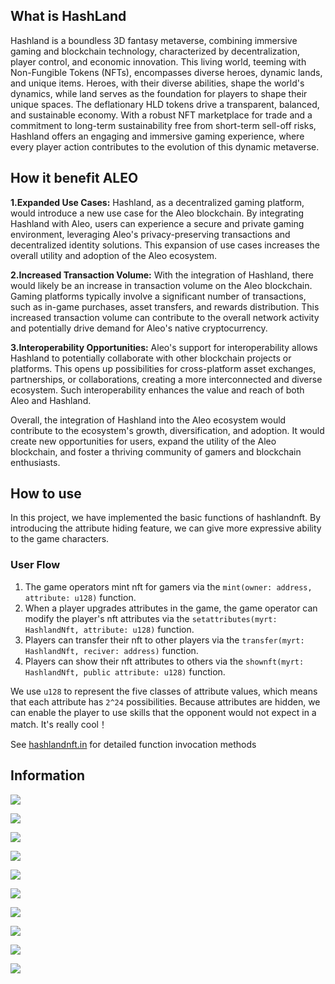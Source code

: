 ## What is HashLand

Hashland is a boundless 3D fantasy metaverse, combining immersive gaming and blockchain technology, characterized by decentralization, player control, and economic innovation. This living world, teeming with Non-Fungible Tokens (NFTs), encompasses diverse heroes, dynamic lands, and unique items. Heroes, with their diverse abilities, shape the world's dynamics, while land serves as the foundation for players to shape their unique spaces. The deflationary HLD tokens drive a transparent, balanced, and sustainable economy. With a robust NFT marketplace for trade and a commitment to long-term sustainability free from short-term sell-off risks, Hashland offers an engaging and immersive gaming experience, where every player action contributes to the evolution of this dynamic metaverse.

## How it benefit ALEO

**1.Expanded Use Cases:** Hashland, as a decentralized gaming platform, would introduce a new use case for the Aleo blockchain. By integrating Hashland with Aleo, users can experience a secure and private gaming environment, leveraging Aleo's privacy-preserving transactions and decentralized identity solutions. This expansion of use cases increases the overall utility and adoption of the Aleo ecosystem.

**2.Increased Transaction Volume:** With the integration of Hashland, there would likely be an increase in transaction volume on the Aleo blockchain. Gaming platforms typically involve a significant number of transactions, such as in-game purchases, asset transfers, and rewards distribution. This increased transaction volume can contribute to the overall network activity and potentially drive demand for Aleo's native cryptocurrency.

**3.Interoperability Opportunities:** Aleo's support for interoperability allows Hashland to potentially collaborate with other blockchain projects or platforms. This opens up possibilities for cross-platform asset exchanges, partnerships, or collaborations, creating a more interconnected and diverse ecosystem. Such interoperability enhances the value and reach of both Aleo and Hashland.

Overall, the integration of Hashland into the Aleo ecosystem would contribute to the ecosystem's growth, diversification, and adoption. It would create new opportunities for users, expand the utility of the Aleo blockchain, and foster a thriving community of gamers and blockchain enthusiasts.

## How to use

In this project, we have implemented the basic functions of hashlandnft. By introducing the attribute hiding feature, we can give more expressive ability to the game characters.

### User Flow

1. The game operators mint nft for gamers via the ``mint(owner: address, attribute: u128)``	 function.
2. When a player upgrades attributes in the game, the game operator can modify the player's nft attributes via the `setattributes(myrt: HashlandNft, attribute: u128)` function.
3. Players can transfer their nft to other players via the `transfer(myrt: HashlandNft, reciver: address)` function.
4. Players can show their nft attributes to others via the `shownft(myrt: HashlandNft, public attribute: u128)` function.

We use `u128` to represent the five classes of attribute values, which means that each attribute has `2^24` possibilities. Because attributes are hidden, we can enable the player to use skills that the opponent would not expect in a match. It's really cool！

See [hashlandnft.in](/src/inputs/hashlandnft.in) for detailed function invocation methods

## Information

![](https://github.com/hashland-app/contracts/blob/main/docs/1.%20Cover.jpeg)

![](https://github.com/hashland-app/contracts/blob/main/docs/3.%20Description.jpeg)

![](https://github.com/hashland-app/contracts/blob/main/docs/4.%20NFTs.jpeg)

![](https://github.com/hashland-app/contracts/blob/main/docs/5.%20Gameplay.jpeg)

![](https://github.com/hashland-app/contracts/blob/main/docs/6.%20Why%20Unique.jpeg)

![](https://github.com/hashland-app/contracts/blob/main/docs/7.%20How%20it%20benefit%20Aleo.jpeg)

![](https://github.com/hashland-app/contracts/blob/main/docs/8.%20Roadmap.jpeg)

![](https://github.com/hashland-app/contracts/blob/main/docs/9.%20Mission%20%26%20Vision.jpeg)

![](https://github.com/hashland-app/contracts/blob/main/docs/10.%20Team.jpeg)

![](https://github.com/hashland-app/contracts/blob/main/docs/11.%20Final.jpeg)
